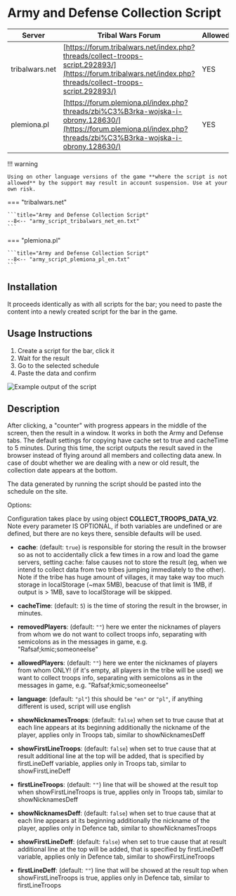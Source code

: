 # Army and Defense Collection Script

| Server             | Tribal Wars Forum                                                                                                                                                    | Allowed | Code                                                                                                                |
| ------------------ | -------------------------------------------------------------------------------------------------------------------------------------------------------------------- | ------- | ------------------------------------------------------------------------------------------------------------------- |
| tribalwars.net     | [https://forum.tribalwars.net/index.php?threads/collect-troops-script.292893/](https://forum.tribalwars.net/index.php?threads/collect-troops-script.292893/)         | YES     | [Code on GitHub (v2.1)](https://github.com/rafsaf/scripts_tribal_wars/blob/2024-09-09-2/src/collect_troops_v2.1.ts) |
| plemiona.pl | [https://forum.plemiona.pl/index.php?threads/zbi%C3%B3rka-wojska-i-obrony.128630/](https://forum.plemiona.pl/index.php?threads/zbi%C3%B3rka-wojska-i-obrony.128630/) | YES     | [Code on GitHub (v2)](https://github.com/rafsaf/scripts_tribal_wars/blob/2024-09-01/public/collect_troops_v2.js)    |

!!! warning

    Using on other language versions of the game **where the script is not allowed** by the support may result in account suspension. Use at your own risk.

=== "tribalwars.net"

    ```title="Army and Defense Collection Script"
    --8<-- "army_script_tribalwars_net_en.txt"
    ```
=== "plemiona.pl"

    ```title="Army and Defense Collection Script"
    --8<-- "army_script_plemiona_pl_en.txt"
    ```

## Installation

It proceeds identically as with all scripts for the bar; you need to paste the content into a newly created script for the bar in the game.

## Usage Instructions

1. Create a script for the bar, click it
2. Wait for the result
3. Go to the selected schedule
4. Paste the data and confirm

![Example output of the script](image-2.png)

## Description

After clicking, a "counter" with progress appears in the middle of the screen, then the result in a window. It works in both the Army and Defense tabs. The default settings for copying have cache set to true and cacheTime to 5 minutes. During this time, the script outputs the result saved in the browser instead of flying around all members and collecting data anew. In case of doubt whether we are dealing with a new or old result, the collection date appears at the bottom.

The data generated by running the script should be pasted into the schedule on the site.

Options:

Configuration takes place by using object **COLLECT_TROOPS_DATA_V2**. Note every parameter IS OPTIONAL, if both variables are
undefined or are defined, but there are no keys there, sensible 
defaults will be used.

- **cache**: <boolean> (default: `true`) is responsible for storing the result 
in the browser so as not to accidentally click a few times in a row and 
load the game servers, setting cache: false causes not to store the result 
(eg, when we intend to collect data from two tribes jumping immediately 
to the other). Note if the tribe has huge amount of villages, it may take way 
too much storage in localStorage (~max 5MB), beacuse of that limit is 1MB,
if output is > 1MB, save to localStorage will be skipped.

- **cacheTime**: <number> (default: `5`) is the time of storing the result in 
the browser, in minutes.

- **removedPlayers**: <string> (default: `""`) here we enter the nicknames of players
from whom we do not want to collect troops info, separating with semicolons as in 
the messages in game, e.g. "Rafsaf;kmic;someoneelse"

- **allowedPlayers**: <string> (default: `""`) here we enter the nicknames of players 
from whom ONLY! (if it's empty, all players in the tribe will be used) we want to 
collect troops info, separating with semicolons as in the messages in game, 
e.g. "Rafsaf;kmic;someoneelse"

- **language**: <string> (default: `"pl"`) this should be `"en"` or `"pl"`, if anything
different is used, script will use english 

- **showNicknamesTroops**: <boolean> (default: `false`) when set to true cause that 
at each line appears at its beginning additionally the nickname of the player,
applies only in Troops tab, similar to showNicknamesDeff

- **showFirstLineTroops**: <boolean> (default: `false`) when set to true cause that 
at result additional line at the top will be added, that is specified by
firstLineDeff variable, applies only in Troops tab, similar to showFirstLineDeff

- **firstLineTroops**: <string> (default: `""`) line that will be showed at the result top
when showFirstLineTroops is true, applies only in Troops tab, similar to 
showNicknamesDeff

- **showNicknamesDeff**: <boolean> (default: `false`) when set to true cause that 
at each line appears at its beginning additionally the nickname of the player,
applies only in Defence tab, similar to showNicknamesTroops

- **showFirstLineDeff**: <boolean> (default: `false`) when set to true cause that 
at result additional line at the top will be added, that is specified by
firstLineDeff variable, applies only in Defence tab, similar to showFirstLineTroops

- **firstLineDeff**: <string> (default: `""`) line that will be showed at the result top
when showFirstLineTroops is true, applies only in Defence tab, similar 
to firstLineTroops